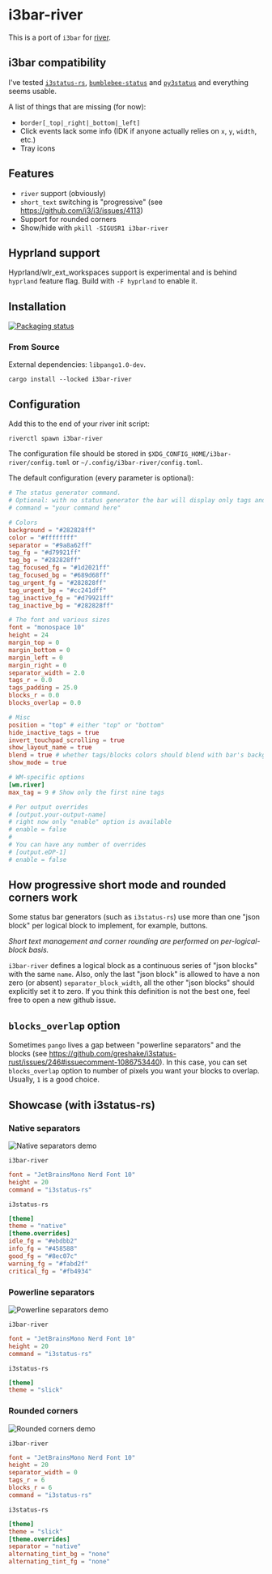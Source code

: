 # i3bar-river

This is a port of `i3bar` for [river](https://github.com/riverwm/river).

## i3bar compatibility

I've tested [`i3status-rs`](https://github.com/greshake/i3status-rust), [`bumblebee-status`](https://github.com/tobi-wan-kenobi/bumblebee-status) and [`py3status`](https://github.com/ultrabug/py3status) and everything seems usable.

A list of things that are missing (for now):
- `border[_top|_right|_bottom|_left]`
- Click events lack some info (IDK if anyone actually relies on `x`, `y`, `width`, etc.)
- Tray icons

## Features

- `river` support (obviously)
- `short_text` switching is "progressive" (see https://github.com/i3/i3/issues/4113)
- Support for rounded corners
- Show/hide with `pkill -SIGUSR1 i3bar-river`

## Hyprland support

Hyprland/wlr_ext_workspaces support is experimental and is behind `hyprland` feature flag. Build with `-F hyprland` to enable it.

## Installation

[![Packaging status](https://repology.org/badge/vertical-allrepos/i3bar-river.svg)](https://repology.org/project/i3bar-river/versions)

### From Source

External dependencies: `libpango1.0-dev`.

```
cargo install --locked i3bar-river
```

## Configuration

Add this to the end of your river init script:

```
riverctl spawn i3bar-river
```

The configuration file should be stored in `$XDG_CONFIG_HOME/i3bar-river/config.toml` or `~/.config/i3bar-river/config.toml`.

The default configuration (every parameter is optional):

```toml
# The status generator command.
# Optional: with no status generator the bar will display only tags and layout name.
# command = "your command here"

# Colors
background = "#282828ff"
color = "#ffffffff"
separator = "#9a8a62ff"
tag_fg = "#d79921ff"
tag_bg = "#282828ff"
tag_focused_fg = "#1d2021ff"
tag_focused_bg = "#689d68ff"
tag_urgent_fg = "#282828ff"
tag_urgent_bg = "#cc241dff"
tag_inactive_fg = "#d79921ff"
tag_inactive_bg = "#282828ff"

# The font and various sizes
font = "monospace 10"
height = 24
margin_top = 0
margin_bottom = 0
margin_left = 0
margin_right = 0
separator_width = 2.0
tags_r = 0.0
tags_padding = 25.0
blocks_r = 0.0
blocks_overlap = 0.0

# Misc
position = "top" # either "top" or "bottom"
hide_inactive_tags = true
invert_touchpad_scrolling = true
show_layout_name = true
blend = true # whether tags/blocks colors should blend with bar's background
show_mode = true

# WM-specific options
[wm.river]
max_tag = 9 # Show only the first nine tags

# Per output overrides
# [output.your-output-name]
# right now only "enable" option is available
# enable = false
#
# You can have any number of overrides
# [output.eDP-1]
# enable = false
```

## How progressive short mode and rounded corners work

Some status bar generators (such as `i3status-rs`) use more than one "json block" per logical block
to implement, for example, buttons.

_Short text management and corner rounding are performed on per-logical-block basis._

`i3bar-river` defines a logical block as a continuous series of "json blocks" with the same `name`.
Also, only the last "json block" is allowed to have a non zero (or absent) `separator_block_width`,
all the other "json blocks" should explicitly set it to zero. If you think this definition is not
the best one, feel free to open a new github issue.

## `blocks_overlap` option

Sometimes `pango` lives a gap between "powerline separators" and the blocks (see https://github.com/greshake/i3status-rust/issues/246#issuecomment-1086753440). In this case, you can set `blocks_overlap` option to number of pixels you want your blocks to overlap. Usually, `1` is a good choice.

## Showcase (with i3status-rs)

### Native separators

![Native separators demo](../assets/native_demo.png?raw=true)

`i3bar-river`

```toml
font = "JetBrainsMono Nerd Font 10"
height = 20
command = "i3status-rs"
```

`i3status-rs`

```toml
[theme]
theme = "native"
[theme.overrides]
idle_fg = "#ebdbb2"
info_fg = "#458588"
good_fg = "#8ec07c"
warning_fg = "#fabd2f"
critical_fg = "#fb4934"
```

### Powerline separators

![Powerline separators demo](../assets/powerline_demo.png?raw=true)

`i3bar-river`

```toml
font = "JetBrainsMono Nerd Font 10"
height = 20
command = "i3status-rs"
```

`i3status-rs`

```toml
[theme]
theme = "slick"
```

### Rounded corners

![Rounded corners demo](../assets/rounded_corners_demo.png?raw=true)

`i3bar-river`

```toml
font = "JetBrainsMono Nerd Font 10"
height = 20
separator_width = 0
tags_r = 6
blocks_r = 6
command = "i3status-rs"
```

`i3status-rs`

```toml
[theme]
theme = "slick"
[theme.overrides]
separator = "native"
alternating_tint_bg = "none"
alternating_tint_fg = "none"
```

